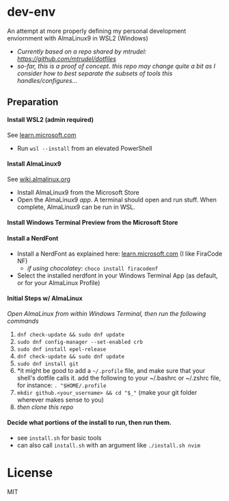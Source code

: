 # dev-env
An attempt at more properly defining my personal development enviornment with AlmaLinux9 in WSL2 (Windows)
- *Currently based on a repo shared by mtrudel: https://github.com/mtrudel/dotfiles*
- *so-far, this is a proof of concept. this repo may change quite a bit as I consider how to best separate the subsets of tools this handles/configures...*

## Preparation
#### Install WSL2 (admin required)
See [learn.microsoft.com](https://learn.microsoft.com/en-us/windows/wsl/install)
- Run ```wsl --install``` from an elevated PowerShell
#### Install AlmaLinux9
See [wiki.almalinux.org](https://wiki.almalinux.org/documentation/wsl.html#about-wsl)
- Install AlmaLinux9 from the Microsoft Store
- Open the AlmaLinux9 _app_. A terminal should open and run stuff. When complete, AlmaLinux9 can be run in WSL.
#### Install Windows Terminal Preview from the Microsoft Store
#### Install a NerdFont
- Install a NerdFont as explained here: [learn.microsoft.com](https://learn.microsoft.com/en-us/windows/terminal/tutorials/custom-prompt-setup#install-a-nerd-font) (I like FiraCode NF)
  - *if using chocolatey:* `choco install firacodenf`
- Select the installed nerdfont in your Windows Terminal App (as default, or for your AlmaLinux Profile)
#### Initial Steps w/ AlmaLinux
*Open AlmaLinux from within Windows Terminal, then run the following commands*
1. ```dnf check-update && sudo dnf update```
2. ```sudo dnf config-manager --set-enabled crb```
3. ```sudo dnf install epel-release```
4. ```dnf check-update && sudo dnf update```
5. ```sudo dnf install git```
6. *it might be good to add a `~/.profile` file, and make sure that your shell's dotfile calls it. add the following to your ~/.bashrc or ~/.zshrc file, for instance: `. "$HOME/.profile`
7. ```mkdir github.<your_username> && cd "$_"``` (make your git folder wherever makes sense to you)
8. *then clone this repo*

#### Decide what portions of the install to run, then run them.
 - see `install.sh` for basic tools
 - can also call `install.sh` with an argument like `./install.sh nvim`

# License
MIT

